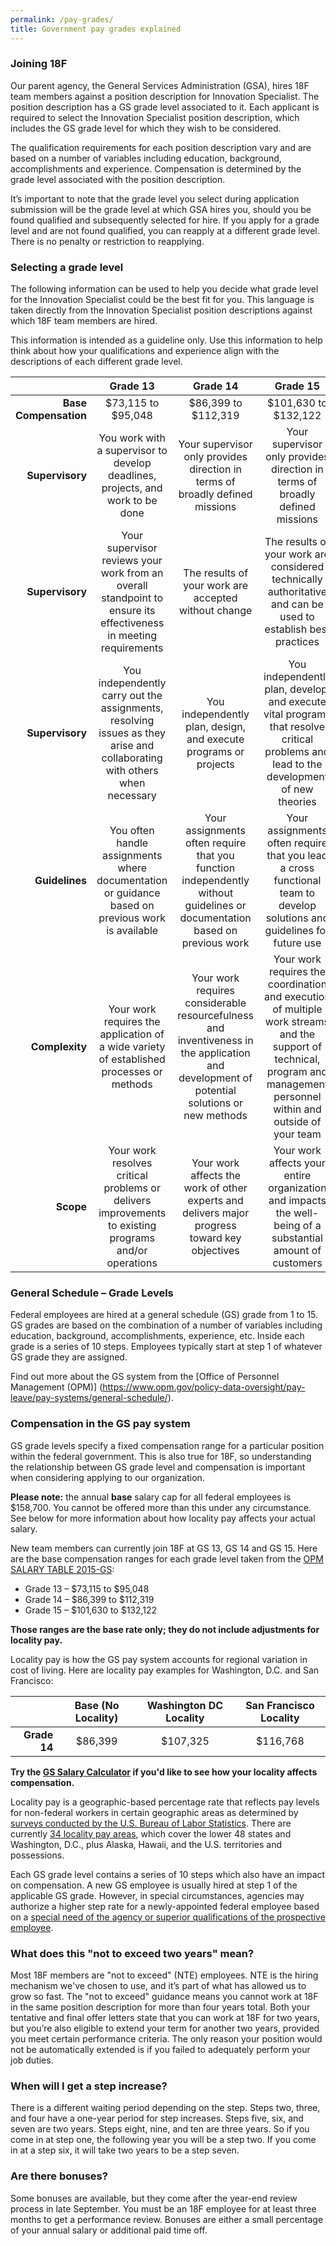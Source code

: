 ```yaml
---
permalink: /pay-grades/
title: Government pay grades explained
---
```

### Joining 18F
Our parent agency, the General Services Administration (GSA), hires 18F team members against a position description for Innovation Specialist. The position description has a GS grade level associated to it. Each applicant is required to select the Innovation Specialist position description, which includes the GS grade level for which they wish to be considered.

The qualification requirements for each position description vary and are based on a number of variables including education, background, accomplishments and experience. Compensation is determined by the grade level associated with the position description.

It’s important to note that the grade level you select during application submission will be the grade level at which GSA hires you, should you be found qualified and subsequently selected for hire. If you apply for a grade level and are not found qualified, you can reapply at a different grade level. There is no penalty or restriction to reapplying.

### Selecting a grade level
The following information can be used to help you decide what grade level for the Innovation Specialist could be the best fit for you. This language is taken directly from the Innovation Specialist position descriptions against which 18F team members are hired.

This information is intended as a guideline only. Use this information to help think about how your qualifications and experience align with the descriptions of each different grade level.

|               | **Grade 13**      |**Grade 14**|**Grade 15**|
| -----------------:|:-------------:| :-----:| :-----:|
| **Base Compensation**     | $73,115 to $95,048 | $86,399 to  $112,319 |$101,630 to $132,122|
| **Supervisory**     | You work with a supervisor to develop deadlines, projects, and work to be done     |  Your supervisor only provides direction in terms of broadly defined missions | Your supervisor only provides direction in terms of broadly defined missions|
| **Supervisory** | Your supervisor reviews your work from an overall standpoint to ensure its effectiveness in meeting requirements    |    The results of your work are accepted without change | The results of your work are considered technically authoritative and can be used to establish best practices|
| **Supervisory**     | You independently carry out the assignments, resolving issues as they arise and collaborating with others when necessary | You independently plan, design, and execute programs or projects | You independently plan, develop, and execute vital programs that resolve critical problems and lead to the development of new theories|
| **Guidelines**     | You often handle assignments where documentation or guidance based on previous work is available      |   Your assignments often require that you function independently without guidelines or documentation based on previous work | Your assignments often require that you lead a cross functional team to develop solutions and guidelines for future use|
| **Complexity** | Your work requires the application of a wide variety of established processes or methods     |  Your work requires considerable resourcefulness and inventiveness in the application and development of potential solutions or new methods | Your work requires the coordination and execution of multiple work streams and the support of technical, program and management personnel within and outside of your team|
| **Scope**     | Your work resolves critical problems or delivers improvements to existing programs and/or operations | Your work affects the work of other experts and delivers major progress toward key objectives | Your work affects your entire organization and impacts the well-being of a substantial amount of customers|

### General Schedule – Grade Levels
Federal employees are hired at a general schedule (GS) grade from 1 to 15. GS grades are based on the combination of a number of variables including education, background, accomplishments, experience, etc. Inside each grade is a series of 10 steps. Employees typically start at step 1 of whatever GS grade they are assigned. 

Find out more about the GS system from the [Office of Personnel Management (OPM)] (https://www.opm.gov/policy-data-oversight/pay-leave/pay-systems/general-schedule/).

### Compensation in the GS pay system
GS grade levels specify a fixed compensation range for a particular position within the federal government. This is also true for 18F, so understanding the relationship between GS grade level and compensation is important when considering applying to our organization.

**Please note:** the annual **base** salary cap for all federal employees is $158,700. You cannot be offered more than this under any circumstance. See below for more information about how locality pay affects your actual salary.

New team members can currently join 18F at GS 13, GS 14 and GS 15. Here are the base compensation ranges for each grade level taken from the [OPM SALARY TABLE 2015-GS](https://www.opm.gov/policy-data-oversight/pay-leave/salaries-wages/salary-tables/15Tables/html/GS.aspx):
- Grade 13 – $73,115 to $95,048
- Grade 14 – $86,399 to $112,319
- Grade 15 – $101,630 to $132,122

**Those ranges are the base rate only; they do not include adjustments for locality pay.** 

Locality pay is how the GS pay system accounts for regional variation in cost of living. Here are locality pay examples for Washington, D.C. and San Francisco:

| |Base (No Locality) |Washington DC Locality | San Francisco Locality |
|---:|:---:|:---:|:---:|
|**Grade 14**| $86,399|$107,325|$116,768|

**Try the [GS Salary Calculator](https://www.opm.gov/policy-data-oversight/pay-leave/salaries-wages/2015/general-schedule-gs-salary-calculator/) if you'd like to see how your locality affects compensation.**

Locality pay is a geographic-based percentage rate that reflects pay levels for non-federal workers in certain geographic areas as determined by [surveys conducted by the U.S. Bureau of Labor Statistics](https://www.opm.gov/policy-data-oversight/pay-leave/salaries-wages/fact-sheets/tabs/bls-data/). There are currently [34 locality pay areas](https://www.opm.gov/policy-data-oversight/pay-leave/salaries-wages/fact-sheets/tabs/locality-pay-areas/), which cover the lower 48 states and Washington, D.C., plus Alaska, Hawaii, and the U.S. territories and possessions.

Each GS grade level contains a series of 10 steps which also have an impact on compensation. A new GS employee is usually hired at step 1 of the applicable GS grade. However, in special circumstances, agencies may authorize a higher step rate for a newly-appointed federal employee based on a [special need of the agency or superior qualifications of the prospective employee](https://www.opm.gov/policy-data-oversight/pay-leave/pay-administration/fact-sheets/superior-qualifications-and-special-needs-pay-setting-authority/).

### What does this "not to exceed two years" mean? 

Most 18F members are "not to exceed" (NTE) employees. NTE is  the hiring mechanism we've chosen to use, and it’s part of what has allowed us to grow so fast. The "not to exceed" guidance means you cannot work at 18F in the same position description for more than four years total. Both your tentative and final offer letters state that you can work at 18F for two years, but you’re also eligible to extend your term for another two years, provided you meet certain performance criteria. The only reason your position would not be automatically extended is if you failed to adequately perform your job duties.

### When will I get a step increase?

There is a different waiting period depending on the step. Steps two, three, and four have a one-year period for step increases. Steps five, six, and seven are two years. Steps eight, nine, and ten are three years. So if you come in at step one, the following year you will be a step two. If you come in at a step six, it will take two years to be a step seven. 

### Are there bonuses?

Some bonuses are available, but they come after the year-end review process in late September. You must be an 18F employee for at least three months to get a performance review. Bonuses are either a small percentage of your annual salary or additional paid time off. 

